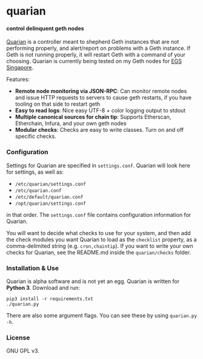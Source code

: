 # quarian
#### control delinquent geth nodes

[Quarian](http://masseffect.wikia.com/wiki/Quarian) is a controller meant to
shepherd Geth instances that are not performing properly, and alert/report on
problems with a Geth instance. If Geth is not running properly, it will
restart Geth with a command of your choosing. Quarian is currently being tested
on my Geth nodes for [EGS Singapore](//gasstation-legacy.etheria.io/).

Features:

* **Remote node monitoring via JSON-RPC**: Can monitor remote nodes and issue
  HTTP requests to servers to cause geth restarts, if you have tooling on that
  side to restart geth
* **Easy to read logs**: Nice easy UTF-8 + color logging output to stdout
* **Multiple canonical sources for chain tip**: Supports Etherscan, Etherchain, Infura, and your own geth nodes
* **Modular checks**: Checks are easy to write classes. Turn on and off specific checks.


### Configuration

Settings for Quarian are specified in `settings.conf`. Quarian will look here
for settings, as well as:

* `/etc/quarian/settings.conf`
* `/etc/quarian.conf`
* `/etc/default/quarian.conf`
* `/opt/quarian/settings.conf`

in that order. The `settings.conf` file contains configuration information
for Quarian.

You will want to decide what checks to use for your system, and then add the
check modules you want Quarian to load as the `checklist` property, as a
comma-delimited string (e.g. `cron,chaintip`). If you want to write your own
checks for Quarian, see the README.md inside the `quarian/checks` folder.


### Installation & Use

Quarian is alpha software and is not yet an egg. Quarian is written for **Python 3**. Download and run:

```
pip3 install -r requirements.txt
./quarian.py
```

There are also some argument flags. You can see these by using `quarian.py -h`.


### License

GNU GPL v3.
